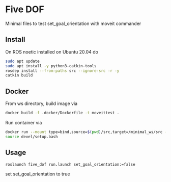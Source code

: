 # Five DOF

Minimal files to test set_goal_orientation with moveit commander

## Install

On ROS noetic installed on Ubuntu 20.04 do

```bash
sudo apt update
sudo apt install -y python3-catkin-tools
rosdep install --from-paths src --ignore-src -r -y
catkin build
```

## Docker

From ws directory, build image via

```bash
docker build -f .docker/Dockerfile -t moveittest .
```

Run container via

```bash
docker run --mount type=bind,source=$(pwd)/src,target=/minimal_ws/src -it moveittest /bin/bash
source devel/setup.bash
```

## Usage

```bash
roslaunch five_dof run.launch set_goal_orientation:=false
```

set set_goal_orientation to true
